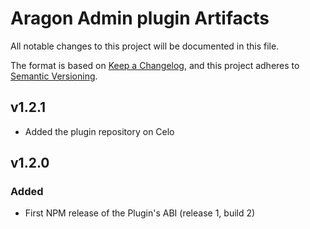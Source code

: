 # Aragon Admin plugin Artifacts

All notable changes to this project will be documented in this file.

The format is based on [Keep a Changelog](https://keepachangelog.com/en/1.0.0/),
and this project adheres to [Semantic Versioning](https://semver.org/spec/v2.0.0.html).

## v1.2.1

- Added the plugin repository on Celo

## v1.2.0

### Added

- First NPM release of the Plugin's ABI (release 1, build 2)
